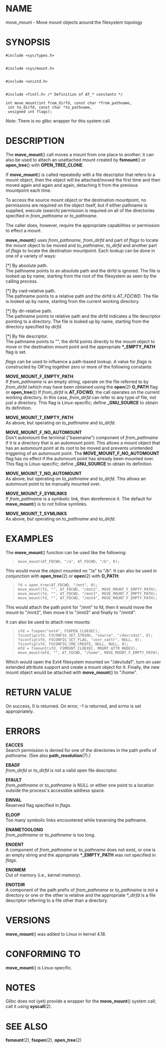 # NAME

move_mount - Move mount objects around the filesystem topology

# SYNOPSIS

    #include <sys/types.h>


    #include <sys/mount.h>


    #include <unistd.h>


    #include <fcntl.h> /* Definition of AT_* constants */

    int move_mount(int from_dirfd, const char *from_pathname,
     int to_dirfd, const char *to_pathname,
     unsigned int flags);

*Note*: There is no glibc wrapper for this system call.

# DESCRIPTION

The **move_mount**() call moves a mount from one place to another; it
can also be used to attach an unattached mount created by **fsmount**()
or **open_tree**() with **OPEN_TREE_CLONE**.

If **move_mount**() is called repeatedly with a file descriptor that
refers to a mount object, then the object will be attached/moved the
first time and then moved again and again and again, detaching it from
the previous mountpoint each time.

To access the source mount object or the destination mountpoint, no
permissions are required on the object itself, but if either pathname is
supplied, execute (search) permission is required on all of the
directories specified in *from_pathname* or *to_pathname*.

The caller does, however, require the appropriate capabilities or
permission to effect a mount.

**move_mount**() uses *from_pathname*, *from_dirfd* and part of *flags*
to locate the mount object to be moved and *to_pathname*, *to_dirfd* and
another part of *flags* to locate the destination mountpoint. Each
lookup can be done in one of a variety of ways:

\[\*\] By absolute path.  
The pathname points to an absolute path and the dirfd is ignored. The
file is looked up by name, starting from the root of the filesystem as
seen by the calling process.

\[\*\] By cwd-relative path.  
The pathname points to a relative path and the dirfd is *AT_FDCWD*. The
file is looked up by name, starting from the current working directory.

\[\*\] By dir-relative path.  
The pathname points to relative path and the dirfd indicates a file
descriptor pointing to a directory. The file is looked up by name,
starting from the directory specified by *dirfd*.

\[\*\] By file descriptor.  
The pathname points to "", the dirfd points directly to the mount object
to move or the destination mount point and the appropriate
**\*\_EMPTY_PATH** flag is set.

*flags* can be used to influence a path-based lookup. A value for
*flags* is constructed by OR'ing together zero or more of the following
constants:

**MOVE_MOUNT_F_EMPTY_PATH**  
If *from_pathname* is an empty string, operate on the file referred to
by *from_dirfd* (which may have been obtained using the **open**(2)
**O_PATH** flag or **open_tree**()) If *from_dirfd* is **AT_FDCWD**, the
call operates on the current working directory. In this case,
*from_dirfd* can refer to any type of file, not just a directory. This
flag is Linux-specific; define **\_GNU_SOURCE** to obtain its
definition.

**MOVE_MOUNT_T_EMPTY_PATH**  
As above, but operating on *to_pathname* and *to_dirfd*.

**MOVE_MOUNT_F_NO_AUTOMOUNT**  
Don't automount the terminal ("basename") component of *from_pathname*
if it is a directory that is an automount point. This allows a mount
object that has an automount point at its root to be moved and prevents
unintended triggering of an automount point. The
**MOVE_MOUNT_F_NO_AUTOMOUNT** flag has no effect if the automount point
has already been mounted over. This flag is Linux-specific; define
**\_GNU_SOURCE** to obtain its definition.

**MOVE_MOUNT_T_NO_AUTOMOUNT**  
As above, but operating on *to_pathname* and *to_dirfd*. This allows an
automount point to be manually mounted over.

**MOVE_MOUNT_F_SYMLINKS**  
If *from_pathname* is a symbolic link, then dereference it. The default
for **move_mount**() is to not follow symlinks.

**MOVE_MOUNT_T_SYMLINKS**  
As above, but operating on *to_pathname* and *to_dirfd*.

# EXAMPLES

The **move_mount**() function can be used like the following:

>     move_mount(AT_FDCWD, "/a", AT_FDCWD, "/b", 0);

This would move the object mounted on "/a" to "/b". It can also be used
in conjunction with **open_tree**(2) or **open**(2) with **O_PATH**:

>     fd = open_tree(AT_FDCWD, "/mnt", 0);
>     move_mount(fd, "", AT_FDCWD, "/mnt2", MOVE_MOUNT_F_EMPTY_PATH);
>     move_mount(fd, "", AT_FDCWD, "/mnt3", MOVE_MOUNT_F_EMPTY_PATH);
>     move_mount(fd, "", AT_FDCWD, "/mnt4", MOVE_MOUNT_F_EMPTY_PATH);

This would attach the path point for "/mnt" to fd, then it would move
the mount to "/mnt2", then move it to "/mnt3" and finally to "/mnt4".

It can also be used to attach new mounts:

>     sfd = fsopen("ext4", FSOPEN_CLOEXEC);
>     fsconfig(sfd, FSCONFIG_SET_STRING, "source", "/dev/sda1", 0);
>     fsconfig(sfd, FSCONFIG_SET_FLAG, "user_xattr", NULL, 0);
>     fsconfig(sfd, FSCONFIG_CMD_CREATE, NULL, NULL, 0);
>     mfd = fsmount(sfd, FSMOUNT_CLOEXEC, MOUNT_ATTR_NODEV);
>     move_mount(mfd, "", AT_FDCWD, "/home", MOVE_MOUNT_F_EMPTY_PATH);

Which would open the Ext4 filesystem mounted on "/dev/sda1", turn on
user extended attribute support and create a mount object for it.
Finally, the new mount object would be attached with **move_mount**() to
"/home".

# RETURN VALUE

On success, 0 is returned. On error, -1 is returned, and *errno* is set
appropriately.

# ERRORS

**EACCES**  
Search permission is denied for one of the directories in the path
prefix of *pathname*. (See also **path_resolution**(7).)

**EBADF**  
*from_dirfd* or *to_dirfd* is not a valid open file descriptor.

**EFAULT**  
*from_pathname* or *to_pathname* is NULL or either one point to a
location outside the process's accessible address space.

**EINVAL**  
Reserved flag specified in *flags*.

**ELOOP**  
Too many symbolic links encountered while traversing the pathname.

**ENAMETOOLONG**  
*from_pathname* or *to_pathname* is too long.

**ENOENT**  
A component of *from_pathname* or *to_pathname* does not exist, or one
is an empty string and the appropriate **\*\_EMPTY_PATH** was not
specified in *flags*.

**ENOMEM**  
Out of memory (i.e., kernel memory).

**ENOTDIR**  
A component of the path prefix of *from_pathname* or *to_pathname* is
not a directory or one or the other is relative and the appropriate
*\*\_dirfd* is a file descriptor referring to a file other than a
directory.

# VERSIONS

**move_mount**() was added to Linux in kernel 4.18.

# CONFORMING TO

**move_mount**() is Linux-specific.

# NOTES

Glibc does not (yet) provide a wrapper for the **move_mount**() system
call; call it using **syscall**(2).

# SEE ALSO

**fsmount**(2), **fsopen**(2), **open_tree**(2)
